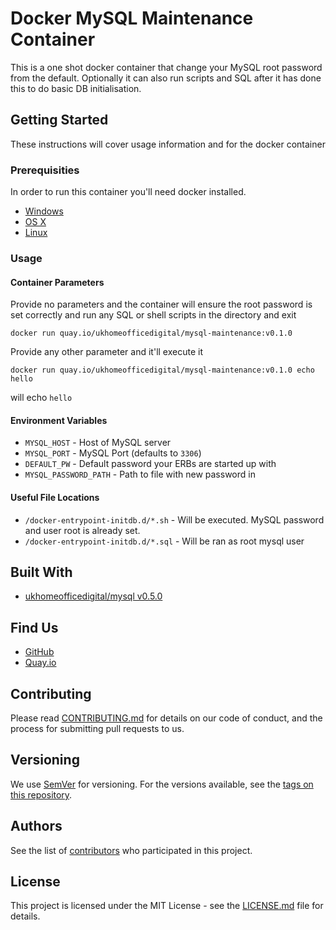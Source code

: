 # Docker MySQL Maintenance Container

This is a one shot docker container that change your MySQL root password from the default. Optionally it can also run 
scripts and SQL after it has done this to do basic DB initialisation.

## Getting Started

These instructions will cover usage information and for the docker container 

### Prerequisities


In order to run this container you'll need docker installed.

* [Windows](https://docs.docker.com/windows/started)
* [OS X](https://docs.docker.com/mac/started/)
* [Linux](https://docs.docker.com/linux/started/)

### Usage

#### Container Parameters

Provide no parameters and the container will ensure the root password is set correctly and run any SQL or shell scripts 
in the directory and exit

```shell
docker run quay.io/ukhomeofficedigital/mysql-maintenance:v0.1.0
```

Provide any other parameter and it'll execute it

```shell
docker run quay.io/ukhomeofficedigital/mysql-maintenance:v0.1.0 echo hello
```

will echo `hello`

#### Environment Variables

* `MYSQL_HOST` - Host of MySQL server
* `MYSQL_PORT` - MySQL Port (defaults to `3306`)
* `DEFAULT_PW` - Default password your ERBs are started up with
* `MYSQL_PASSWORD_PATH` - Path to file with new password in

#### Useful File Locations

* `/docker-entrypoint-initdb.d/*.sh` - Will be executed. MySQL password and user root is already set.
* `/docker-entrypoint-initdb.d/*.sql` - Will be ran as root mysql user

## Built With

* [ukhomeofficedigital/mysql v0.5.0](https://github.com/UKHomeOffice/docker-mysql/releases/tag/v0.5.0)

## Find Us

* [GitHub](https://github.com/UKHomeOffice/docker-mysql-maintenance)
* [Quay.io](https://quay.io/repository/ukhomeofficedigital/mysql-maintenance)

## Contributing

Please read [CONTRIBUTING.md](CONTRIBUTING.md) for details on our code of conduct, and the process for submitting pull requests to us.

## Versioning

We use [SemVer](http://semver.org/) for versioning. For the versions available, see the 
[tags on this repository](https://github.com/UKHomeOffice/docker-mysql-maintenance/tags). 

## Authors

See the list of [contributors](https://github.com/UKHomeOffice/docker-mysql-maintenance/contributors) who participated in this project.

## License

This project is licensed under the MIT License - see the [LICENSE.md](LICENSE.md) file for details.
